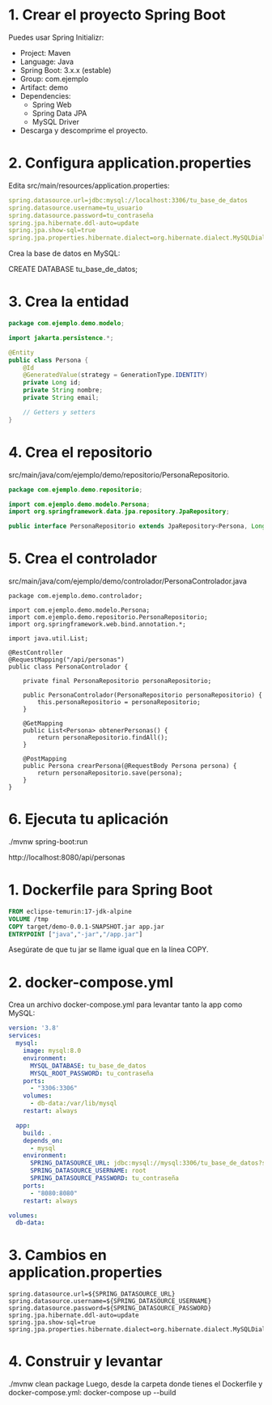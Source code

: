 # 1. Crear el proyecto Spring Boot
Puedes usar Spring Initializr:
- Project: Maven
- Language: Java
- Spring Boot: 3.x.x (estable)
- Group: com.ejemplo
- Artifact: demo
- Dependencies:
  - Spring Web
  - Spring Data JPA
  - MySQL Driver
- Descarga y descomprime el proyecto.
# 2. Configura application.properties
Edita src/main/resources/application.properties:
```yml
spring.datasource.url=jdbc:mysql://localhost:3306/tu_base_de_datos
spring.datasource.username=tu_usuario
spring.datasource.password=tu_contraseña
spring.jpa.hibernate.ddl-auto=update
spring.jpa.show-sql=true
spring.jpa.properties.hibernate.dialect=org.hibernate.dialect.MySQLDialect
```
Crea la base de datos en MySQL:

CREATE DATABASE tu_base_de_datos;

# 3. Crea la entidad
```java
package com.ejemplo.demo.modelo;

import jakarta.persistence.*;

@Entity
public class Persona {
    @Id
    @GeneratedValue(strategy = GenerationType.IDENTITY)
    private Long id;
    private String nombre;
    private String email;

    // Getters y setters
}
```

# 4. Crea el repositorio

src/main/java/com/ejemplo/demo/repositorio/PersonaRepositorio.

```java
package com.ejemplo.demo.repositorio;

import com.ejemplo.demo.modelo.Persona;
import org.springframework.data.jpa.repository.JpaRepository;

public interface PersonaRepositorio extends JpaRepository<Persona, Long> {}
```
# 5. Crea el controlador
src/main/java/com/ejemplo/demo/controlador/PersonaControlador.java
```
package com.ejemplo.demo.controlador;

import com.ejemplo.demo.modelo.Persona;
import com.ejemplo.demo.repositorio.PersonaRepositorio;
import org.springframework.web.bind.annotation.*;

import java.util.List;

@RestController
@RequestMapping("/api/personas")
public class PersonaControlador {

    private final PersonaRepositorio personaRepositorio;

    public PersonaControlador(PersonaRepositorio personaRepositorio) {
        this.personaRepositorio = personaRepositorio;
    }

    @GetMapping
    public List<Persona> obtenerPersonas() {
        return personaRepositorio.findAll();
    }

    @PostMapping
    public Persona crearPersona(@RequestBody Persona persona) {
        return personaRepositorio.save(persona);
    }
}
```
# 6. Ejecuta tu aplicación
./mvnw spring-boot:run

http://localhost:8080/api/personas

# 1. Dockerfile para Spring Boot
```Dockerfile
FROM eclipse-temurin:17-jdk-alpine
VOLUME /tmp
COPY target/demo-0.0.1-SNAPSHOT.jar app.jar
ENTRYPOINT ["java","-jar","/app.jar"]
```
Asegúrate de que tu jar se llame igual que en la línea COPY.

# 2. docker-compose.yml

Crea un archivo docker-compose.yml para levantar tanto la app como MySQL:
```yaml
version: '3.8'
services:
  mysql:
    image: mysql:8.0
    environment:
      MYSQL_DATABASE: tu_base_de_datos
      MYSQL_ROOT_PASSWORD: tu_contraseña
    ports:
      - "3306:3306"
    volumes:
      - db-data:/var/lib/mysql
    restart: always

  app:
    build: .
    depends_on:
      - mysql
    environment:
      SPRING_DATASOURCE_URL: jdbc:mysql://mysql:3306/tu_base_de_datos?serverTimezone=UTC
      SPRING_DATASOURCE_USERNAME: root
      SPRING_DATASOURCE_PASSWORD: tu_contraseña
    ports:
      - "8080:8080"
    restart: always

volumes:
  db-data:
```
# 3. Cambios en application.properties
```properties
spring.datasource.url=${SPRING_DATASOURCE_URL}
spring.datasource.username=${SPRING_DATASOURCE_USERNAME}
spring.datasource.password=${SPRING_DATASOURCE_PASSWORD}
spring.jpa.hibernate.ddl-auto=update
spring.jpa.show-sql=true
spring.jpa.properties.hibernate.dialect=org.hibernate.dialect.MySQLDialect
```

# 4. Construir y levantar
./mvnw clean package
Luego, desde la carpeta donde tienes el Dockerfile y docker-compose.yml:
docker-compose up --build









